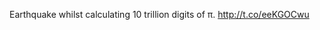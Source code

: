 Earthquake whilst calculating 10 trillion digits of π. <a href="http://t.co/eeKGOCwu">http://t.co/eeKGOCwu</a>